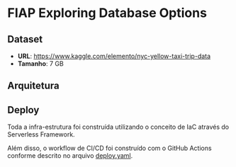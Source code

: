 # FIAP Exploring Database Options

## Dataset

* **URL**: https://www.kaggle.com/elemento/nyc-yellow-taxi-trip-data
* **Tamanho**: 7 GB

## Arquitetura

## Deploy

Toda a infra-estrutura foi construída utilizando o conceito de IaC através do Serverless Framework.

Além disso, o workflow de CI/CD foi construído com o GitHub Actions conforme descrito no arquivo [deploy.yaml](./.github/workflows/deploy.yaml).
